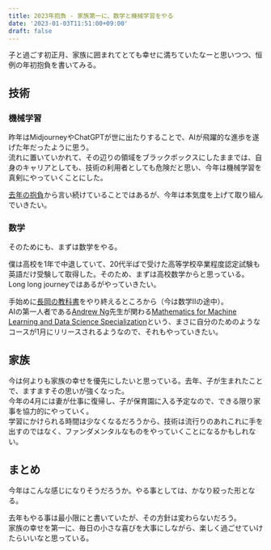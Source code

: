```yaml
---
title: 2023年抱負 - 家族第一に、数学と機械学習をやる
date: '2023-01-03T11:51:00+09:00'
draft: false
---
```


子と過ごす初正月、家族に囲まれてとても幸せに満ちていたなーと思いつつ、恒例の年初抱負を書いてみる。

## 技術

### 機械学習

昨年はMidjourneyやChatGPTが世に出たりすることで、AIが飛躍的な進歩を遂げた年だったように思う。  
流れに置いていかれて、その辺りの領域をブラックボックスにしたままでは、自身のキャリアとしても、技術の利用者としても危険だと思い、今年は機械学習を真剣にやっていくことにした。

[去年の抱負](https://okweird.net/blog/resolution-2022)から言い続けていることではあるが、今年は本気度を上げて取り組んでいきたい。

### 数学

そのためにも、まずは数学をやる。

僕は高校を1年で中退していて、20代半ばで受けた高等学校卒業程度認定試験も英語だけ受験して取得した。そのため、まずは高校数学からと思っている。Long long journeyではあるがやっていきたい。

手始めに[長岡の教科書](https://www.obunsha.co.jp/service/nagaoka/other.html)をやり終えるところから（今は数学IIの途中）。  
AIの第一人者である[Andrew Ng](https://en.wikipedia.org/wiki/Andrew_Ng)先生が関わる[Mathematics for Machine Learning and Data Science Specialization](https://www.deeplearning.ai/courses/mathematics-for-machine-learning-and-data-science-specialization/)という、まさに自分のためのようなコースが1月にリリースされるようなので、それもやっていきたい。

## 家族

今は何よりも家族の幸せを優先にしたいと思っている。去年、子が生まれたことで、ますますその思いが強くなった。  
今年の4月には妻が仕事に復帰し、子が保育園に入る予定なので、できる限り家事を協力的にやっていく。  
学習にかけられる時間は少なくなるだろうから、技術は流行りのあれこれに手を出すのではなく、ファンダメンタルなものをやっていくことになるかもしれない。

## まとめ

今年はこんな感じになりそうだろうか。やる事としては、かなり絞った形となる。

去年もやる事は最小限にと書いていたが、その方針は変わらないだろう。  
家族の幸せを第一に、毎日の小さな喜びを大事にしながら、楽しく過ごせていけたらいいなと思っている。

